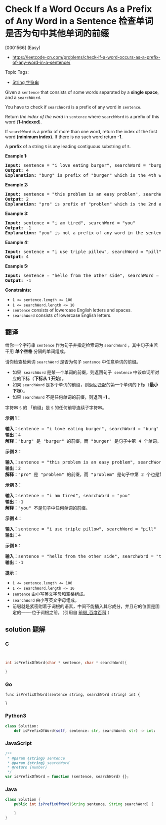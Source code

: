# Check If a Word Occurs As a Prefix of Any Word in a Sentence 检查单词是否为句中其他单词的前缀

[0001566] (Easy)

- https://leetcode-cn.com/problems/check-if-a-word-occurs-as-a-prefix-of-any-word-in-a-sentence/

Topic Tags:

- [String 字符串](https://leetcode-cn.com/tag/string/)

Given a `sentence` that consists of some words separated by a **single space**, and a `searchWord`.

You have to check if `searchWord` is a prefix of any word in `sentence`.

Return _the index of the word_ in `sentence` where `searchWord` is a prefix of this word (**1-indexed**).

If `searchWord` is a prefix of more than one word, return the index of the first word **(minimum index)**. If there is no such word return **\-1**.

A **prefix** of a string `S` is any leading contiguous substring of `S`.

**Example 1:**

<pre><strong>Input:</strong> sentence = "i love eating burger", searchWord = "burg"
<strong>Output:</strong> 4
<strong>Explanation:</strong> "burg" is prefix of "burger" which is the 4th word in the sentence.
</pre>

**Example 2:**

<pre><strong>Input:</strong> sentence = "this problem is an easy problem", searchWord = "pro"
<strong>Output:</strong> 2
<strong>Explanation:</strong> "pro" is prefix of "problem" which is the 2nd and the 6th word in the sentence, but we return 2 as it's the minimal index.
</pre>

**Example 3:**

<pre><strong>Input:</strong> sentence = "i am tired", searchWord = "you"
<strong>Output:</strong> -1
<strong>Explanation:</strong> "you" is not a prefix of any word in the sentence.
</pre>

**Example 4:**

<pre><strong>Input:</strong> sentence = "i use triple pillow", searchWord = "pill"
<strong>Output:</strong> 4
</pre>

**Example 5:**

<pre><strong>Input:</strong> sentence = "hello from the other side", searchWord = "they"
<strong>Output:</strong> -1
</pre>

**Constraints:**

- `1 <= sentence.length <= 100`
- `1 <= searchWord.length <= 10`
- `sentence` consists of lowercase English letters and spaces.
- `searchWord` consists of lowercase English letters.

## 翻译

给你一个字符串 `sentence` 作为句子并指定检索词为 `searchWord` ，其中句子由若干用 **单个空格** 分隔的单词组成。

请你检查检索词 `searchWord` 是否为句子 `sentence` 中任意单词的前缀。

- 如果  `searchWord` 是某一个单词的前缀，则返回句子  `sentence` 中该单词所对应的下标（**下标从 1 开始**）。
- 如果 `searchWord` 是多个单词的前缀，则返回匹配的第一个单词的下标（**最小下标**）。
- 如果 `searchWord` 不是任何单词的前缀，则返回 **\-1** 。

字符串 `S` 的 「前缀」是 `S` 的任何前导连续子字符串。

**示例 1：**

<pre><strong>输入：</strong>sentence = "i love eating burger", searchWord = "burg"
<strong>输出：</strong>4
<strong>解释：</strong>"burg" 是 "burger" 的前缀，而 "burger" 是句子中第 4 个单词。</pre>

**示例 2：**

<pre><strong>输入：</strong>sentence = "this problem is an easy problem", searchWord = "pro"
<strong>输出：</strong>2
<strong>解释：</strong>"pro" 是 "problem" 的前缀，而 "problem" 是句子中第 2 个也是第 6 个单词，但是应该返回最小下标 2 。
</pre>

**示例 3：**

<pre><strong>输入：</strong>sentence = "i am tired", searchWord = "you"
<strong>输出：</strong>-1
<strong>解释：</strong>"you" 不是句子中任何单词的前缀。
</pre>

**示例 4：**

<pre><strong>输入：</strong>sentence = "i use triple pillow", searchWord = "pill"
<strong>输出：</strong>4
</pre>

**示例 5：**

<pre><strong>输入：</strong>sentence = "hello from the other side", searchWord = "they"
<strong>输出：</strong>-1
</pre>

**提示：**

- `1 <= sentence.length <= 100`
- `1 <= searchWord.length <= 10`
- `sentence` 由小写英文字母和空格组成。
- `searchWord` 由小写英文字母组成。
- 前缀就是紧密附着于词根的语素，中间不能插入其它成分，并且它的位置是固定的——-位于词根之前。（引用自 [前缀\_百度百科](https://baike.baidu.com/item/%E5%89%8D%E7%BC%80) ）

## solution 题解

### C

```c


int isPrefixOfWord(char * sentence, char * searchWord){

}
```

### Go

```golang
func isPrefixOfWord(sentence string, searchWord string) int {

}
```

### Python3

```python
class Solution:
    def isPrefixOfWord(self, sentence: str, searchWord: str) -> int:
```

### JavaScript

```javascript
/**
 * @param {string} sentence
 * @param {string} searchWord
 * @return {number}
 */
var isPrefixOfWord = function (sentence, searchWord) {};
```

### Java

```java
class Solution {
    public int isPrefixOfWord(String sentence, String searchWord) {

    }
}
```

